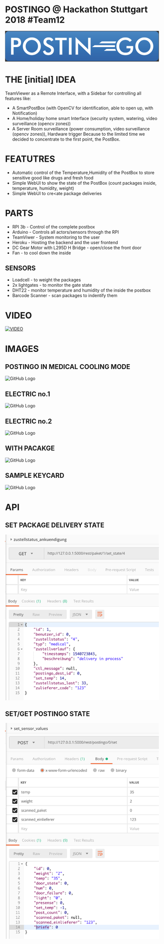# POSTINGO @ Hackathon Stuttgart 2018 #Team12

![GitHub Logo](/documentation/postingo_low.png)




# THE [initial] IDEA
TeamViewer as a Remote Interface, with a Sidebar for controlling all features like:
* A SmartPostBox (with OpenCV for identification, able to open up, with Notification)
* A Home/holiday home smart Interface (security system, watering, video surveillance (opencv zones))
* A Server Room surveillance (power consumption, video surveillance (opencv zones)), Hardware trigger
Because to the limited time we decided to concentrate to the first point, the PostBox.

# FEATUTRES
* Automatic control of the Temperature,Humidity of the PostBox to store sensitive good like drugs and fresh food
* Simple WebUI to show the state of the PostBox (count packages inside, temperature, humidity, weight) 
* Simple WebUI to cre<ate package deliveries

# PARTS
* RPI 3b - Control of the complete postbox
* Arduino - Controls all actors/sensors through the RPI
* TeamViwer - System monitoring to the user
* Heroku - Hosting the backend and the user frontend
* DC Gear Motor with L295D H Bridge - open/close the front door
* Fan - to cool down the inside

## SENSORS
* Loadcell - to weight the packages
* 2x lightgates - to monitor the gate state
* DHT22 - monitor temperature and humidity of the inside the postbox
* Barcode Scanner - scan packages to indentify them


# VIDEO

[![VIDEO](https://img.youtube.com/vi/hhaLDWfeKhk/0.jpg)](https://www.youtube.com/watch?v=hhaLDWfeKhk)


# IMAGES

## POSTINGO IN MEDICAL COOLING MODE
 ![GitHub Logo](/documentation/img/DSC02694.JPG)
## ELECTRIC no.1
 ![GitHub Logo](/documentation/img/DSC02689.JPG)

## ELECTRIC no.2
![GitHub Logo](/documentation/img/DSC02706.JPG)

## WITH PACAKGE
![GitHub Logo](/documentation/img/DSC02753.JPG)

## SAMPLE KEYCARD
![GitHub Logo](/documentation/img/DSC02766.JPG)

 
# API

## SET PACKAGE DELIVERY STATE
![GitHub Logo](/documentation/img/api_set_package_state.png)

## SET/GET POSTINGO STATE
![GitHub Logo](/documentation/img/api_set_postingo_state.png)

